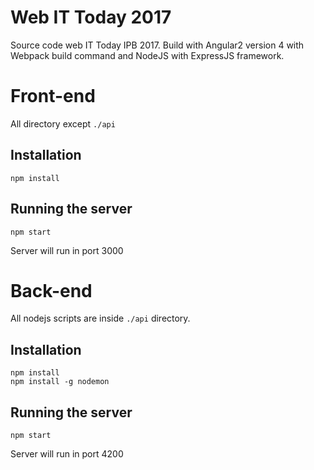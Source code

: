 # Web IT Today 2017
Source code web IT Today IPB 2017. Build with Angular2 version 4 with Webpack build command and NodeJS with ExpressJS framework.

# Front-end
All directory except `./api`

## Installation
`npm install`

## Running the server
`npm start`

Server will run in port 3000

# Back-end
All nodejs scripts are inside `./api` directory.

## Installation
```
npm install
npm install -g nodemon
```

## Running the server
`npm start`

Server will run in port 4200